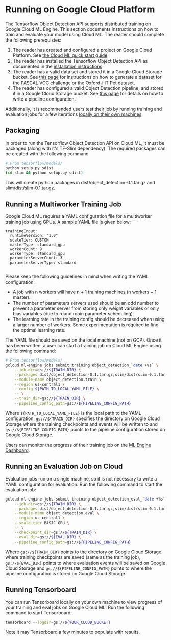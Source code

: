 # Running on Google Cloud Platform

The Tensorflow Object Detection API supports distributed training on Google
Cloud ML Engine. This section documents instructions on how to train and
evaluate your model using Cloud ML. The reader should complete the following
prerequistes:

1. The reader has created and configured a project on Google Cloud Platform.
   See [the Cloud ML quick start guide](https://cloud.google.com/ml-engine/docs/quickstarts/command-line).
2. The reader has installed the Tensorflow Object Detection API as documented
   in the [installation instructions](installation.md).
3. The reader has a valid data set and stored it in a Google Cloud Storage
   bucket. See [this page](preparing_inputs.md) for instructions on how to generate
   a dataset for the PASCAL VOC challenge or the Oxford-IIIT Pet dataset.
4. The reader has configured a valid Object Detection pipeline, and stored it
   in a Google Cloud Storage bucket. See [this page](configuring_jobs.md) for
   details on how to write a pipeline configuration.

Additionally, it is recommended users test their job by running training and
evaluation jobs for a few iterations
[locally on their own machines](running_locally.md).

## Packaging

In order to run the Tensorflow Object Detection API on Cloud ML, it must be
packaged (along with it's TF-Slim dependency). The required packages can be
created with the following command

```bash
# From tensorflow/models/
python setup.py sdist
(cd slim && python setup.py sdist)
```

This will create python packages in dist/object_detection-0.1.tar.gz and
slim/dist/slim-0.1.tar.gz.

## Running a Multiworker Training Job

Google Cloud ML requires a YAML configuration file for a multiworker training
job using GPUs. A sample YAML file is given below:

```
trainingInput:
  runtimeVersion: "1.0"
  scaleTier: CUSTOM
  masterType: standard_gpu
  workerCount: 9
  workerType: standard_gpu
  parameterServerCount: 3
  parameterServerType: standard


```

Please keep the following guidelines in mind when writing the YAML
configuration:

- A job with n workers will have n + 1 training machines (n workers + 1 master).
- The number of parameters servers used should be an odd number to prevent
  a parameter server from storing only weight variables or only bias variables
  (due to round robin parameter scheduling).
- The learning rate in the training config should be decreased when using a
  larger number of workers. Some experimentation is required to find the
  optimal learning rate.

The YAML file should be saved on the local machine (not on GCP). Once it has
been written, a user can start a training job on Cloud ML Engine using the
following command:

```bash
# From tensorflow/models/
gcloud ml-engine jobs submit training object_detection_`date +%s` \
    --job-dir=gs://${TRAIN_DIR} \
    --packages dist/object_detection-0.1.tar.gz,slim/dist/slim-0.1.tar.gz \
    --module-name object_detection.train \
    --region us-central1 \
    --config ${PATH_TO_LOCAL_YAML_FILE} \
    -- \
    --train_dir=gs://${TRAIN_DIR} \
    --pipeline_config_path=gs://${PIPELINE_CONFIG_PATH}
```

Where `${PATH_TO_LOCAL_YAML_FILE}` is the local path to the YAML configuration,
`gs://${TRAIN_DIR}` specifies the directory on Google Cloud Storage where the
training checkpoints and events will be written to and
`gs://${PIPELINE_CONFIG_PATH}` points to the pipeline configuration stored on
Google Cloud Storage.

Users can monitor the progress of their training job on the [ML Engine
Dashboard](https://console.cloud.google.com/mlengine/jobs).

## Running an Evaluation Job on Cloud

Evaluation jobs run on a single machine, so it is not necessary to write a YAML
configuration for evaluation. Run the following command to start the evaluation
job:

```bash
gcloud ml-engine jobs submit training object_detection_eval_`date +%s` \
    --job-dir=gs://${TRAIN_DIR} \
    --packages dist/object_detection-0.1.tar.gz,slim/dist/slim-0.1.tar.gz \
    --module-name object_detection.eval \
    --region us-central1 \
    --scale-tier BASIC_GPU \
    -- \
    --checkpoint_dir=gs://${TRAIN_DIR} \
    --eval_dir=gs://${EVAL_DIR} \
    --pipeline_config_path=gs://${PIPELINE_CONFIG_PATH}
```

Where `gs://${TRAIN_DIR}` points to the directory on Google Cloud Storage where
training checkpoints are saved (same as the training job), `gs://${EVAL_DIR}`
points to where evaluation events will be saved on Google Cloud Storage and
`gs://${PIPELINE_CONFIG_PATH}` points to where the pipeline configuration is
stored on Google Cloud Storage.

## Running Tensorboard

You can run Tensorboard locally on your own machine to view progress of your
training and eval jobs on Google Cloud ML. Run the following command to start
Tensorboard:

```bash
tensorboard --logdir=gs://${YOUR_CLOUD_BUCKET}
```

Note it may Tensorboard a few minutes to populate with results.
